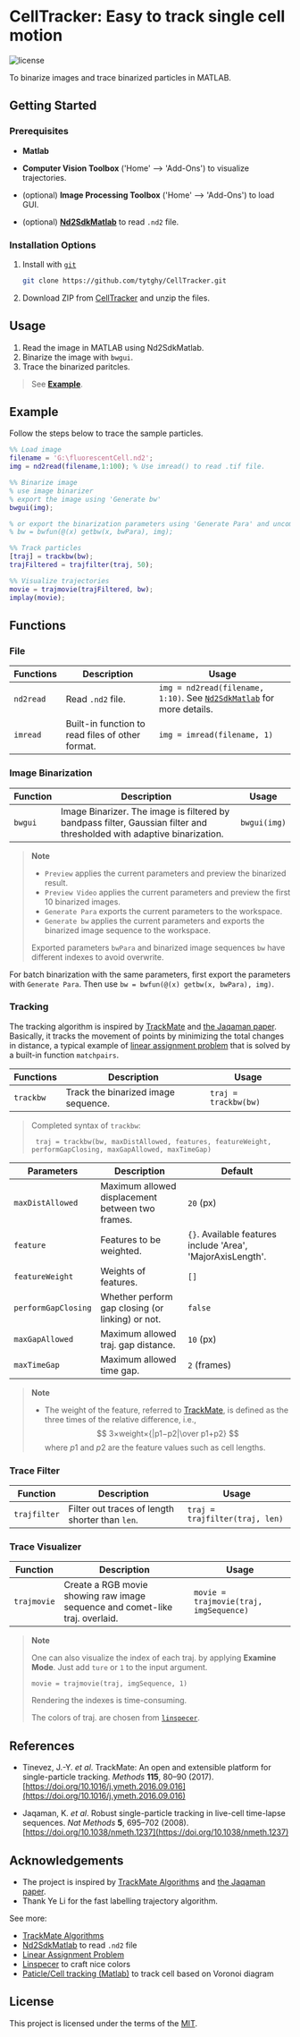 # CellTracker: Easy to track single cell motion

![license](https://img.shields.io/badge/License-MIT-green)

To binarize images and trace binarized particles in MATLAB.

<!-- GETTING STARTED -->
## Getting Started

### Prerequisites

- __Matlab__

- __Computer Vision Toolbox__ ('Home' --> 'Add-Ons') to visualize trajectories.

- (optional) __Image Processing Toolbox__ ('Home' --> 'Add-Ons') to load GUI.

- (optional) __[Nd2SdkMatlab](https://github.com/tytghy/Nd2SdkMatlab/)__ to read `.nd2` file.

### Installation Options

1. Install with [`git`](https://git-scm.com/)

    ```sh
    git clone https://github.com/tytghy/CellTracker.git
    ```

2. Download ZIP from [CellTracker](https://github.com/tytghy/CellTracker) and unzip the files.  

## Usage

1. Read the image in MATLAB using Nd2SdkMatlab.
2. Binarize the image with `bwgui`.
3. Trace the binarized paritcles.

> See **[Example](#example)**.

## Example

Follow the steps below to trace the sample particles.


```matlab
%% Load image
filename = 'G:\fluorescentCell.nd2';
img = nd2read(filename,1:100); % Use imread() to read .tif file.

%% Binarize image
% use image binarizer
% export the image using 'Generate bw'
bwgui(img);

% or export the binarization parameters using 'Generate Para' and uncomment code below
% bw = bwfun(@(x) getbw(x, bwPara), img);

%% Track particles
[traj] = trackbw(bw);
trajFiltered = trajfilter(traj, 50);

%% Visualize trajectories
movie = trajmovie(trajFiltered, bw);
implay(movie);
```

## Functions

### File

| Functions | Description | Usage |
| ----------- | ----------- | -------|
| `nd2read` | Read `.nd2` file.   | `img = nd2read(filename, 1:10)`.  See [`Nd2SdkMatlab`](https://github.com/tytghy/Nd2SdkMatlab) for more details.
| `imread` | Built-in function to read files of other format.| `img = imread(filename, 1)`

### Image Binarization

| Function | Description | Usage |
| ----------- | ----------- | ----|
| `bwgui` | Image Binarizer.  The image is filtered by bandpass filter, Gaussian filter and thresholded with adaptive binarization. | `bwgui(img)`|

> __Note__
>
> - `Preview` applies the current parameters and preview the binarized result.
> - `Preview Video` applies the current parameters and preview the first 10 binarized images.
> - `Generate Para` exports the current parameters to the workspace.
> - `Generate bw` applies the current parameters and exports the binarized image sequence to the workspace.
> 
>  Exported parameters `bwPara` and binarized image sequences `bw` have different indexes to avoid overwrite.  

For batch binarization with the same parameters, first export the parameters with `Generate Para`.  Then use `bw = bwfun(@(x) getbw(x, bwPara), img)`.

### Tracking

The tracking algorithm is inspired by [TrackMate](https://imagej.net/plugins/trackmate/algorithms) and [the Jaqaman paper](https://doi.org/10.1038/nmeth.1237).  Basically, it tracks the movement of points by minimizing the total changes in distance, a typical example of [linear assignment problem](https://en.wikipedia.org/wiki/Assignment_problem) that is solved by a built-in function `matchpairs`. 

| Functions | Description | Usage|
| ----------- | ----------- | --|
| `trackbw` | Track the binarized image sequence.| `traj = trackbw(bw)`|

>   Completed syntax of `trackbw`:
>   ```
>    traj = trackbw(bw, maxDistAllowed, features, featureWeight, performGapClosing, maxGapAllowed, maxTimeGap)
> ```

| Parameters | Description | Default|
| ----------- | ----------- |---|
| `maxDistAllowed`| Maximum allowed displacement between two frames. | `20` (px)|
| `feature`| Features to be weighted. | `{}`. Available features include 'Area', 'MajorAxisLength'.|
| `featureWeight`| Weights of features. | `[]` |
| `performGapClosing`| Whether perform gap closing (or linking) or not. | `false` |
| `maxGapAllowed`| Maximum allowed traj. gap distance. | `10` (px)|
| `maxTimeGap`| Maximum allowed time gap. | `2` (frames)|

> __Note__
>
> - The weight of the feature, referred to [TrackMate](https://imagej.net/plugins/trackmate/algorithms), is defined as the three times of the relative difference, i.e.,
> $$ 3×weight×{|p1−p2|\over p1+p2} $$
> where $p1$ and $p2$ are the feature values such as cell lengths. 

### Trace Filter

| Function | Description | Usage|
| ----------- | ----------- | ---|
| `trajfilter` | Filter out traces of length shorter than `len`. |`traj = trajfilter(traj, len)`|

### Trace Visualizer

| Function | Description | Usage |
| ----------- | ----------- | --|
| `trajmovie` | Create a RGB movie showing raw image sequence and comet-like traj. overlaid.| `movie = trajmovie(traj, imgSequence)`|

> __Note__
>
> One can also visualize the index of each traj. by applying **Examine Mode**.  Just add `ture` or `1` to the input argument. 
> 
>  `movie = trajmovie(traj, imgSequence, 1)`
> 
> Rendering the indexes is time-consuming.
>
> The colors of traj. are chosen from [`linspecer`](https://www.mathworks.com/matlabcentral/fileexchange/42673-beautiful-and-distinguishable-line-colors-colormap).

## References

- Tinevez, J.-Y. *et al*. TrackMate: An open and extensible platform for single-particle tracking. *Methods* **115**, 80–90 (2017). [https://doi.org/10.1016/j.ymeth.2016.09.016](https://doi.org/10.1016/j.ymeth.2016.09.016)

- Jaqaman, K. *et al*. Robust single-particle tracking in live-cell time-lapse sequences. *Nat Methods* **5**, 695–702 (2008). [https://doi.org/10.1038/nmeth.1237](https://doi.org/10.1038/nmeth.1237)

## Acknowledgements

- The project is inspired by [TrackMate Algorithms](https://imagej.net/plugins/trackmate/algorithms) and [the Jaqaman paper](https://doi.org/10.1038/nmeth.1237).  
- Thank Ye Li for the fast labelling trajectory algorithm.

See more:
- [TrackMate Algorithms](https://imagej.net/plugins/trackmate/algorithms)
- [Nd2SdkMatlab](https://github.com/tytghy/Nd2SdkMatlab) to read `.nd2` file
- [Linear Assignment Problem](http://www.assignmentproblems.com/linearAP.htm)
- [Linspecer](https://www.mathworks.com/matlabcentral/fileexchange/42673-beautiful-and-distinguishable-line-colors-colormap) to craft nice colors
- [Paticle/Cell tracking (Matlab)](https://github.com/JacobZuo/Tracking) to track cell based on Voronoi diagram

## License

This project is licensed under the terms of the [MIT](/LICENSE).
